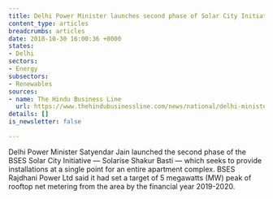 ```yaml
---
title: Delhi Power Minister launches second phase of Solar City Initiative
content_type: articles
breadcrumbs: articles
date: 2018-10-30 16:00:36 +0000
states:
- Delhi
sectors:
- Energy
subsectors:
- Renewables
sources:
- name: The Hindu Business Line
  url: https://www.thehindubusinessline.com/news/national/delhi-minister-launches-phase-2-of-bses-solar-city-initiative/article25353234.ece
details: []
is_newsletter: false

---
```

Delhi Power Minister Satyendar Jain launched the second phase of the BSES Solar City Initiative — Solarise Shakur Basti — which seeks to provide installations at a single point for an entire apartment complex. BSES Rajdhani Power Ltd said it had set a target of 5 megawatts (MW) peak of rooftop net metering from the area by the financial year 2019-2020.     

